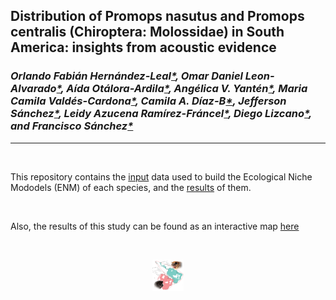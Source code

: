 ## Distribution of Promops nasutus and Promops centralis (Chiroptera: Molossidae) in South America: insights from acoustic evidence
### _Orlando Fabián Hernández-Leal[*](https://www.researchgate.net/profile/Orlando-Hernandez-Leal/research), Omar Daniel Leon-Alvarado[*](https://www.researchgate.net/profile/Omar-Leon-Alvarado), Aída Otálora-Ardila[*](https://www.researchgate.net/profile/Aida_Otalora-Ardila), Angélica V. Yantén[*](https://www.researchgate.net/profile/Angelica-Yanten-Arevalo), Maria Camila Valdés-Cardona[*](https://www.researchgate.net/profile/Maria-Camila-Valdes-Cardona/research), Camila A. Díaz-B[*](https://www.researchgate.net/profile/Camila-A-Diaz-B), Jefferson Sánchez[*](https://www.researchgate.net/profile/Jefferson-Sanchez-9), Leidy Azucena Ramírez-Fráncel[*](https://www.researchgate.net/profile/Leidy-Ramirez-Francel/research), Diego Lizcano[*](https://www.researchgate.net/profile/Diego-Lizcano/research), and Francisco Sánchez[*](https://www.researchgate.net/profile/Francisco-Sanchez-35/research)_
___

</br>

This repository contains the [input](https://github.com/oleon12/Promops/tree/main/Input) data used to build the Ecological Niche Mododels (ENM) of each species, and the [results](https://github.com/oleon12/Promops/tree/main/Models) of them. 

</br>

Also, the results of this study can be found as an interactive map [here](https://rpubs.com/oleon12/Promops)

</br>

<p align=center>
<img src="portada.png" width="50vw" height="50vw" />
</p>
